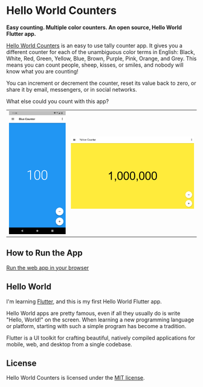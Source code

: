 # Hello World Counters

**Easy counting. Multiple color counters. An open source, Hello World Flutter app.**

[Hello World Counters](https://www.appliberated.com/helloworldcounters/) is an easy to use tally counter app. It gives you a different counter for each of the unambiguous color terms in English: Black, White, Red, Green, Yellow, Blue, Brown, Purple, Pink, Orange, and Grey. This means you can count people, sheep, kisses, or smiles, and nobody will know what you are counting!

You can increment or decrement the counter, reset its value back to zero, or share it by email, messengers, or in social networks.

What else could you count with this app?

<table>
  <tr>
    <td valign="middle"><img src="/repo-assets/screenshots/helloworldcounters-readme-screenshot-android.png"/></td>
    <td valign="middle"><img src="/repo-assets/screenshots/helloworldcounters-readme-screenshot-web.png"/></td>
  </tr>
</table>

## How to Run the App

[Run the web app in your browser](https://helloworldcounters.appliberated.com)

## Hello World

I'm learning [Flutter](https://flutter.dev/), and this is my first Hello World Flutter app.

Hello World apps are pretty famous, even if all they usually do is write "Hello, World!" on the screen. When learning a new programming language or platform, starting with such a simple program has become a tradition.

Flutter is a UI toolkit for crafting beautiful, natively compiled applications for mobile, web, and desktop from a single codebase.

## License

Hello World Counters is licensed under the [MIT license](LICENSE).
